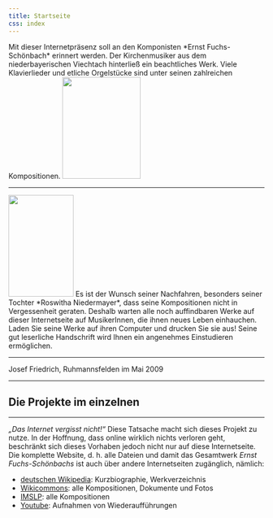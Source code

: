 ```yaml
---
title: Startseite
css: index
---
```


<span class="paragraph1">
Mit dieser Internetpräsenz soll an den Komponisten *Ernst Fuchs-Schönbach*
erinnert werden. Der Kirchenmusiker aus dem niederbayerischen Viechtach
hinterließ ein beachtliches Werk. Viele Klavierlieder und etliche
Orgelstücke sind unter seinen zahlreichen Kompositionen.
</span>
<!-- -->
<span class="paragraph2">
<img src="{{ site.baseurl }}assets/index_fuchs-1.jpg" width="154" height="200" />
</span>

------------------------------------------------------------------------

<span class="paragraph3">
<img src="{{ site.baseurl }}assets/index_fuchs-2.jpg" width="128" height="200" />
</span>
<span class="paragraph4">
Es ist der Wunsch seiner Nachfahren, besonders seiner Tochter *Roswitha
Niedermayer*, dass seine Kompositionen nicht in Vergessenheit geraten.
Deshalb warten alle noch auffindbaren Werke auf dieser Internetseite auf
MusikerInnen, die ihnen neues Leben einhauchen. Laden Sie seine Werke
auf ihren Computer und drucken Sie sie aus! Seine gut leserliche
Handschrift wird Ihnen ein angenehmes Einstudieren ermöglichen.
</span>

------------------------------------------------------------------------

<p><span class="paragraph5">Josef Friedrich, Ruhmannsfelden im Mai 2009</span> </p>

------------------------------------------------------------------------

## Die Projekte im einzelnen

------------------------------------------------------------------------

*„Das Internet vergisst nicht!“* Diese Tatsache macht sich dieses Projekt
zu nutze. In der Hoffnung, dass online wirklich nichts verloren geht,
beschränkt sich dieses Vorhaben jedoch nicht nur auf diese
Internetseite. Die komplette Website, d. h. alle Dateien und damit das
Gesamtwerk *Ernst Fuchs-Schönbachs* ist auch über andere Internetseiten
zugänglich, nämlich:

* [deutschen Wikipedia](https://de.wikipedia.org/wiki/Ernst_Fuchs-Sch%C3%B6nbach): Kurzbiographie, Werkverzeichnis
* [Wikicommons](https://commons.wikimedia.org/wiki/Category:Ernst_Fuchs-Sch%C3%B6nbach?uselang=de): alle Kompositionen, Dokumente und Fotos
* [IMSLP](http://imslp.org/wiki/Category:Fuchs-Sch%C3%B6nbach%2C_Ernst): alle Kompositionen
* [Youtube](https://www.youtube.com/channel/UCP0ebAvPbGHJZIHNZlHnLNg): Aufnahmen von Wiederaufführungen